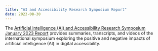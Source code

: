 ```yaml
---
title: "AI and Accessibility Research Symposium Report"
date: 2023-08-30
---
```


The [Artificial Intelligence (AI) and Accessibility Research Symposium January 2023 Report](https://www.w3.org/WAI/research/ai2023/) provides summaries, transcripts, and videos of the international symposium exploring the positive and negative impacts of artificial intelligence (AI) in digital accessibility.
